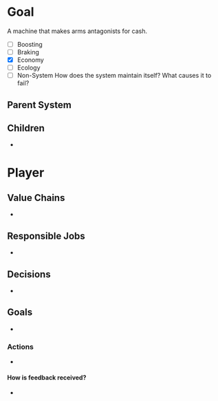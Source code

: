 # Goal
A machine that makes arms antagonists for cash.
- [ ] Boosting
- [ ] Braking
- [x] Economy
- [ ] Ecology
- [ ] Non-System
How does the system maintain itself? What causes it to fail?

## Parent System

## Children
- 
# Player
## Value Chains
- 
## Responsible Jobs
- 
## Decisions
- 
## Goals
- 
### Actions
- 
#### How is feedback received?
- 
